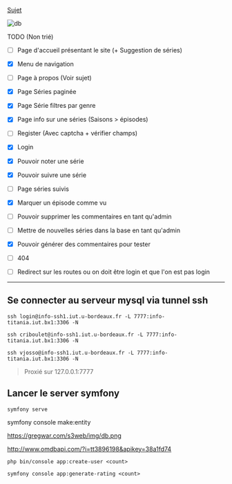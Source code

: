[Sujet](https://gregwar.com/s3web/project.html#title.1)

![db](https://gregwar.com/s3web/img/db.png)

TODO (Non trié)

- [ ] Page d'accueil présentant le site (+ Suggestion de séries)
- [x] Menu de navigation
- [ ] Page à propos (Voir sujet)
- [x] Page Séries paginée
- [x] Page Série filtres par genre
- [x] Page info sur une séries (Saisons > épisodes)
- [ ] Register (Avec captcha + vérifier champs)
- [x] Login
- [x] Pouvoir noter une série
- [x] Pouvoir suivre une série
- [ ] Page séries suivis
- [x] Marquer un épisode comme vu
- [ ] Pouvoir supprimer les commentaires en tant qu'admin
- [ ] Mettre de nouvelles séries dans la base en tant qu'admin
- [x] Pouvoir générer des commentaires pour tester
- [ ] 404
- [ ] Redirect sur les routes ou on doit être login et que l'on est pas login


***

## Se connecter au serveur mysql via tunnel ssh

```
ssh login@info-ssh1.iut.u-bordeaux.fr -L 7777:info-titania.iut.bx1:3306 -N
```
```
ssh criboulet@info-ssh1.iut.u-bordeaux.fr -L 7777:info-titania.iut.bx1:3306 -N
```
```
ssh vjosso@info-ssh1.iut.u-bordeaux.fr -L 7777:info-titania.iut.bx1:3306 -N
```

> Proxié sur 127.0.0.1:7777

## Lancer le server symfony

```
symfony serve
```

symfony console make:entity

https://gregwar.com/s3web/img/db.png

http://www.omdbapi.com/?i=tt3896198&apikey=38a1fd74

```
php bin/console app:create-user <count>
```

```
symfony console app:generate-rating <count>
```